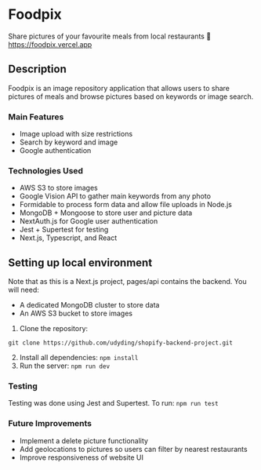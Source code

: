 # Foodpix
Share pictures of your favourite meals from local restaurants 🍣
https://foodpix.vercel.app

## Description
Foodpix is an image repository application that allows users to share pictures of meals and browse pictures based on keywords or image search. 

### Main Features
* Image upload with size restrictions
* Search by keyword and image
* Google authentication

### Technologies Used
* AWS S3 to store images
* Google Vision API to gather main keywords from any photo
* Formidable to process form data and allow file uploads in Node.js
* MongoDB + Mongoose to store user and picture data
* NextAuth.js for Google user authentication
* Jest + Supertest for testing
* Next.js, Typescript, and React

## Setting up local environment
Note that as this is a Next.js project, pages/api contains the backend. You will need:
* A dedicated MongoDB cluster to store data
* An AWS S3 bucket to store images

1. Clone the repository:
```
git clone https://github.com/udyding/shopify-backend-project.git
```
2. Install all dependencies:
```npm install```
3. Run the server:
```npm run dev```

### Testing
Testing was done using Jest and Supertest. To run:
```npm run test```

### Future Improvements
* Implement a delete picture functionality
* Add geolocations to pictures so users can filter by nearest restaurants
* Improve responsiveness of website UI



